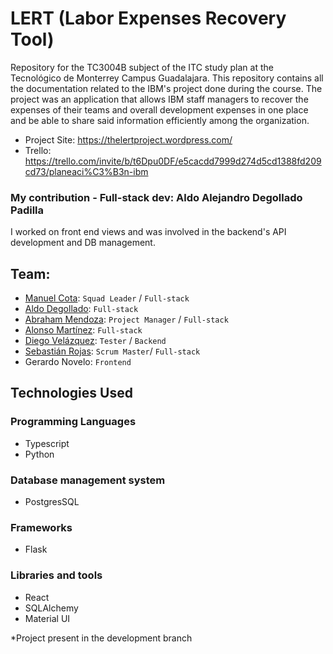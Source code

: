 # LERT (Labor Expenses Recovery Tool)
Repository for the TC3004B subject of the ITC study plan at the Tecnológico de Monterrey Campus Guadalajara. This repository contains all the documentation related to the IBM's project done during the course. The project was an application that allows IBM staff managers to recover the expenses of their teams and overall development expenses in one place and be able to share said information efficiently among the organization.

- Project Site: https://thelertproject.wordpress.com/
- Trello: https://trello.com/invite/b/t6Dpu0DF/e5cacdd7999d274d5cd1388fd209cd73/planeaci%C3%B3n-ibm

### My contribution - Full-stack dev: Aldo Alejandro Degollado Padilla
I worked on front end views and was involved in the backend's API development and DB management. 

## Team:
- [Manuel Cota](https://github.com/nihonboi): `Squad Leader` / `Full-stack`
- [Aldo Degollado](https://github.com/Diplex09): `Full-stack`
- [Abraham Mendoza](https://github.com/Abraham935): `Project Manager` / `Full-stack`
- [Alonso Martínez](https://github.com/AlonsoMtzG): `Full-stack`
- [Diego Velázquez](https://github.com/DiegoVelazqz): `Tester` / `Backend`
- [Sebastián Rojas](https://github.com/Sreddx): `Scrum Master`/ `Full-stack`
- Gerardo Novelo:  `Frontend`

Technologies Used
---------------
### Programming Languages
- Typescript
- Python
### Database management system
- PostgresSQL
### Frameworks
- Flask
### Libraries and tools
- React
- SQLAlchemy
- Material UI

*Project present in the development branch
